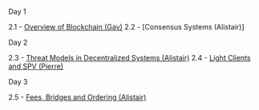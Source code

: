 Day 1

2.1 - [Overview of Blockchain (Gav)](https://github.com/paritytech/polkadot-blockchain-academy/blob/145fa76d8bc5194016f6eb6d60cb96328aa9b52d/syllabus/2-blockchain/2.1-Overview_of_Blockchain)
2.2 - [Consensus Systems (Alistair)]

Day 2 

2.3 - [Threat Models in Decentralized Systems (Alistair)](https://github.com/paritytech/polkadot-blockchain-academy/blob/145fa76d8bc5194016f6eb6d60cb96328aa9b52d/syllabus/2-blockchain/2.3-Threat_Models_in_Decentralized_Systems)
2.4 - [Light Clients and SPV (Pierre)](https://github.com/paritytech/polkadot-blockchain-academy/blob/145fa76d8bc5194016f6eb6d60cb96328aa9b52d/syllabus/2-blockchain/2.4-Light_Clients_and_SPV)

Day 3

2.5 - [Fees, Bridges and Ordering (Alistair)](https://github.com/paritytech/polkadot-blockchain-academy/blob/145fa76d8bc5194016f6eb6d60cb96328aa9b52d/syllabus/2-blockchain/2.5-Fees_Bridges_and_Ordering)